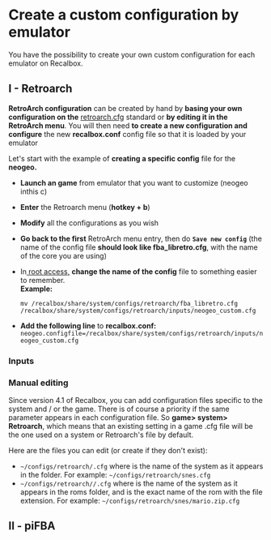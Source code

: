 # Create a custom configuration by emulator

You have the possibility to create your own custom configuration for each emulator on Recalbox.

## I - Retroarch <a id="i-retroarch"></a>

**RetroArch configuration** can be created by hand by **basing your own configuration on the** [retroarch.cfg](/basic-manual/getting-started/the-recalbox.conf-file) standard or **by editing it in the RetroArch menu**. You will then need **to create a new configuration and configure** the new **recalbox.conf** config file so that it is loaded by your emulator

Let's start with the example of **creating a specific config** file for the **neogeo.**

* **Launch an game** from emulator that you want to customize \(neogeo inthis c\)
* **Enter** the Retroarch menu \(**hotkey + b**\)
* **Modify** all the configurations as you wish
* **Go back to the first** RetroArch menu entry, then do **`Save new config`** \(the name of the config file **should look like fba\_libretro.cfg**, with the name of the core you are using\)
* In[ root access,](https://recalbox.gitbook.io/tutorials/access/root-access-via-terminal) **change the name of the config** file to something easier to remember.  
  **Example:** 

  `mv /recalbox/share/system/configs/retroarch/fba_libretro.cfg /recalbox/share/system/configs/retroarch/inputs/neogeo_custom.cfg`

* **Add the following line** to **recalbox.conf:** `neogeo.configfile=/recalbox/share/system/configs/retroarch/inputs/neogeo_custom.cfg`

### ​​Inputs​_**​**_

### Manual editing

Since version 4.1 of Recalbox, you can add configuration files specific to the system and / or the game. There is of course a priority if the same parameter appears in each configuration file. So **game&gt; system&gt; Retroarch**, which means that an existing setting in a game .cfg file will be the one used on a system or Retroarch's file by default.

Here are the files you can edit \(or create if they don't exist\):

* `~/configs/retroarch/.cfg` where is the name of the system as it appears in the folder. For example: `~/configs/retroarch/snes.cfg`
*  `~/configs/retroarch//.cfg` where is the name of the system as it appears in the roms folder, and is the exact name of the rom with the file extension. For example: `~/configs/retroarch/snes/mario.zip.cfg`

## II - piFBA <a id="ii-pifba"></a>

